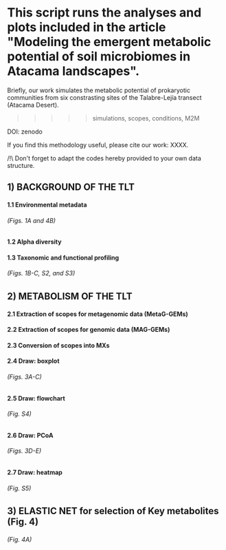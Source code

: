 # This script runs the analyses and plots included in the article "Modeling the emergent metabolic potential of soil microbiomes in Atacama landscapes".

Briefly, our work simulates the metabolic potential of prokaryotic communities from six constrasting sites of the Talabre-Lejía transect (Atacama Desert). 
>>>>> simulations, scopes, conditions, M2M

DOI: zenodo

If you find this methodology useful, please cite our work: XXXX.

/!\ Don't forget to adapt the codes hereby provided to your own data structure. 

## 1) BACKGROUND OF THE TLT
####    1.1 Environmental metadata
###### (Figs. 1A and 4B)
####    1.2 Alpha diversity
####    1.3 Taxonomic and functional profiling
###### (Figs. 1B-C, S2, and S3)
## 2) METABOLISM OF THE TLT
####    2.1 Extraction of scopes for metagenomic data (MetaG-GEMs)
####    2.2 Extraction of scopes for genomic data (MAG-GEMs)
####    2.3 Conversion of scopes into MXs
####    2.4 Draw: boxplot
###### (Figs. 3A-C)
####    2.5 Draw: flowchart
###### (Fig. S4)
####    2.6 Draw: PCoA
###### (Figs. 3D-E)
####    2.7 Draw: heatmap
###### (Fig. S5)
## 3) ELASTIC NET for selection of Key metabolites (Fig. 4)
###### (Fig. 4A)
